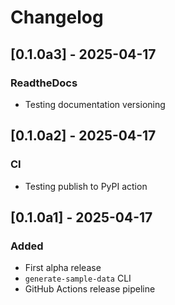 # Changelog

## [0.1.0a3] - 2025-04-17
### ReadtheDocs
- Testing documentation versioning

## [0.1.0a2] - 2025-04-17
### CI
- Testing publish to PyPI action

## [0.1.0a1] - 2025-04-17
### Added
- First alpha release
- `generate-sample-data` CLI
- GitHub Actions release pipeline
